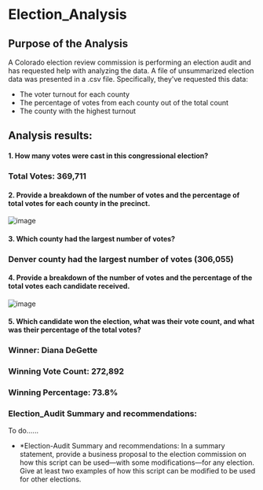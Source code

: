 #   Election_Analysis
##  Purpose of the Analysis

A Colorado election review commission is performing an election audit and has requested help with analyzing the data.  A file of unsummarized election data was presented in a .csv file.  Specifically, they've requested this data: 
* The voter turnout for each county
* The percentage of votes from each county out of the total count
* The county with the highest turnout

>

## Analysis results:  
>
#### 1. How many votes were cast in this congressional election? 
   ### Total Votes: 369,711


#### 2. Provide a breakdown of the number of votes and the percentage of total votes for each county in the precinct.
 ![image](https://user-images.githubusercontent.com/107505166/177695853-f8b4f7b6-3978-42c5-9cf6-010f08b7eca1.png)


#### 3. Which county had the largest number of votes?
   ###  Denver county had the largest number of votes (306,055)  
  

#### 4. Provide a breakdown of the number of votes and the percentage of the total votes each candidate received.
![image](https://user-images.githubusercontent.com/107505166/177696930-18116550-83d9-45d8-833c-6215c3beb1a7.png)


#### 5. Which candidate won the election, what was their vote count, and what was their percentage of the total votes?
   ### Winner: Diana DeGette
   ### Winning Vote Count: 272,892
   ### Winning Percentage: 73.8%

>
### Election_Audit Summary and recommendations:  


To do......
* *Election-Audit Summary and recommendations: In a summary statement, provide a business proposal to the election commission on how this script can be used—with some modifications—for any election. Give at least two examples of how this script can be modified to be used for other elections.

